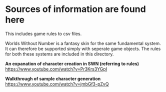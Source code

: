 # Sources of information are found here
This includes game rules to csv files.

Worlds Without Number is a fantasy skin for the same fundamental system. It can therefore be supported simply with seperate game objects. The rules for both these systems are included in this directory.

**An expanation of character creation in SWN (referring to rules)** https://www.youtube.com/watch?v=Pr3Krs3YGpI

**Walkthrough of sample character generation** https://www.youtube.com/watch?v=jmbGf3-pZvQ